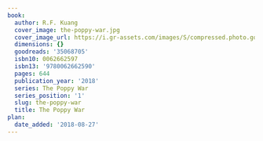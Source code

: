 ```yaml
---
book:
  author: R.F. Kuang
  cover_image: the-poppy-war.jpg
  cover_image_url: https://i.gr-assets.com/images/S/compressed.photo.goodreads.com/books/1515691735l/35068705._SX98_.jpg
  dimensions: {}
  goodreads: '35068705'
  isbn10: 0062662597
  isbn13: '9780062662590'
  pages: 644
  publication_year: '2018'
  series: The Poppy War
  series_position: '1'
  slug: the-poppy-war
  title: The Poppy War
plan:
  date_added: '2018-08-27'
---
```

